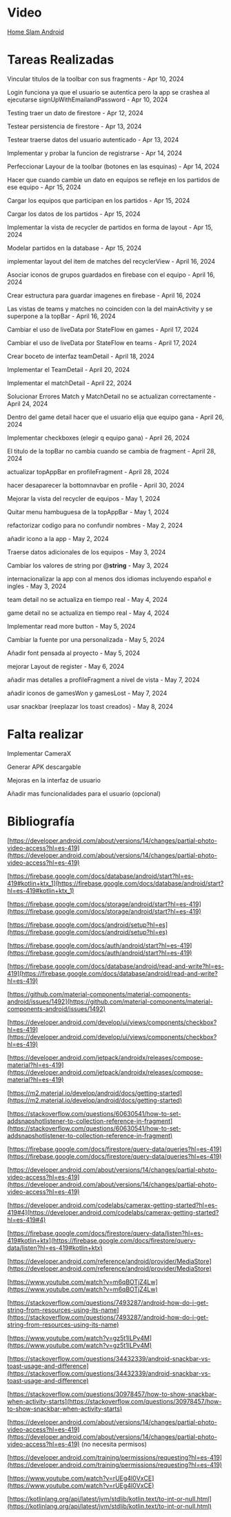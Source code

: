 # Video

[Home Slam Android](https://youtu.be/DmevUdwFjCc)

# Tareas Realizadas

Vincular titulos de la toolbar con sus fragments - Apr 10, 2024

Login funciona ya que el usuario se autentica pero la app se crashea al ejecutarse signUpWithEmailandPassword - Apr 10, 2024

Testing traer un dato de firestore - Apr 12, 2024

Testear persistencia de firestore - Apr 13, 2024

Testear traerse datos del usuario autenticado - Apr 13, 2024

Implementar y probar la funcion de registrarse - Apr 14, 2024

Perfeccionar Layour de la toolbar (botones en las esquinas) - Apr 14, 2024

Hacer que cuando cambie un dato en equipos se refleje en los partidos de ese equipo - Apr 15, 2024

Cargar los equipos que participan en los partidos - Apr 15, 2024

Cargar los datos de los partidos - Apr 15, 2024

Implementar la vista de recycler de partidos en forma de layout - Apr 15, 2024

Modelar partidos en la database - Apr 15, 2024

implementar layout del item de matches del recyclerView - April 16, 2024

Asociar iconos de grupos guardados en firebase con el equipo - April 16, 2024

Crear estructura para guardar imagenes en firebase - April 16, 2024

Las vistas de teams y matches no coinciden con la del mainActivity y se superpone a la topBar - April 16, 2024

Cambiar el uso de liveData por StateFlow en games - April 17, 2024

Cambiar el uso de liveData por StateFlow en teams - April 17, 2024

Crear boceto de interfaz teamDetail - April 18, 2024

Implementar el TeamDetail - April 20, 2024

Implementar el matchDetail - April 22, 2024

Solucionar Errores Match y MatchDetail no se actualizan correctamente - April 24, 2024

Dentro del game detail hacer que el usuario elija que equipo gana - April 26, 2024

Implementar checkboxes (elegir q equipo gana) - April 26, 2024

El titulo de la topBar no cambia cuando se cambia de fragment - April 28, 2024

actualizar topAppBar en profileFragment - April 28, 2024

hacer desaparecer la bottomnavbar en profile - April 30, 2024

Mejorar la vista del recycler de equipos - May 1, 2024

Quitar menu hambuguesa de la topAppBar - May 1, 2024

refactorizar codigo para no confundir nombres - May 2, 2024

añadir icono a la app - May 2, 2024

Traerse datos adicionales de los equipos - May 3, 2024

Cambiar los valores de string por @**string** - May 3, 2024

internacionalizar la app con al menos dos idiomas incluyendo español e ingles - May 3, 2024

team detail no se actualiza en tiempo real - May 4, 2024

game detail no se actualiza en tiempo real - May 4, 2024

Implementar read more button - May 5, 2024

Cambiar la fuente por una personalizada - May 5, 2024

Añadir font pensada al proyecto - May 5, 2024

mejorar Layout de register - May 6, 2024

añadir mas detalles a profileFragment a nivel de vista - May 7, 2024

añadir iconos de gamesWon y gamesLost - May 7, 2024

usar snackbar (reeplazar los toast creados) - May 8, 2024


# Falta realizar

Implementar CameraX

Generar APK descargable

Mejoras en la interfaz de usuario

Añadir mas funcionalidades para el usuario (opcional)

# Bibliografía

[https://developer.android.com/about/versions/14/changes/partial-photo-video-access?hl=es-419](https://developer.android.com/about/versions/14/changes/partial-photo-video-access?hl=es-419)

[https://firebase.google.com/docs/database/android/start?hl=es-419#kotlin+ktx_1](https://firebase.google.com/docs/database/android/start?hl=es-419#kotlin+ktx_1)

[https://firebase.google.com/docs/storage/android/start?hl=es-419](https://firebase.google.com/docs/storage/android/start?hl=es-419)

[https://firebase.google.com/docs/android/setup?hl=es](https://firebase.google.com/docs/android/setup?hl=es)

[https://firebase.google.com/docs/auth/android/start?hl=es-419](https://firebase.google.com/docs/auth/android/start?hl=es-419)

[https://firebase.google.com/docs/database/android/read-and-write?hl=es-419](https://firebase.google.com/docs/database/android/read-and-write?hl=es-419)

[https://github.com/material-components/material-components-android/issues/1492](https://github.com/material-components/material-components-android/issues/1492)

[https://developer.android.com/develop/ui/views/components/checkbox?hl=es-419](https://developer.android.com/develop/ui/views/components/checkbox?hl=es-419)

[https://developer.android.com/jetpack/androidx/releases/compose-material?hl=es-419](https://developer.android.com/jetpack/androidx/releases/compose-material?hl=es-419)

[https://m2.material.io/develop/android/docs/getting-started](https://m2.material.io/develop/android/docs/getting-started)

[https://stackoverflow.com/questions/60630541/how-to-set-addsnapshotlistener-to-collection-reference-in-fragment](https://stackoverflow.com/questions/60630541/how-to-set-addsnapshotlistener-to-collection-reference-in-fragment)

[https://firebase.google.com/docs/firestore/query-data/queries?hl=es-419](https://firebase.google.com/docs/firestore/query-data/queries?hl=es-419)

[https://developer.android.com/about/versions/14/changes/partial-photo-video-access?hl=es-419](https://developer.android.com/about/versions/14/changes/partial-photo-video-access?hl=es-419)

[https://developer.android.com/codelabs/camerax-getting-started?hl=es-419#4](https://developer.android.com/codelabs/camerax-getting-started?hl=es-419#4)

[https://firebase.google.com/docs/firestore/query-data/listen?hl=es-419#kotlin+ktx](https://firebase.google.com/docs/firestore/query-data/listen?hl=es-419#kotlin+ktx)

[https://developer.android.com/reference/android/provider/MediaStore](https://developer.android.com/reference/android/provider/MediaStore)

[https://www.youtube.com/watch?v=m6qBOTjZ4Lw](https://www.youtube.com/watch?v=m6qBOTjZ4Lw)

[https://stackoverflow.com/questions/7493287/android-how-do-i-get-string-from-resources-using-its-name](https://stackoverflow.com/questions/7493287/android-how-do-i-get-string-from-resources-using-its-name)

[https://www.youtube.com/watch?v=gz5t1lLPv4M](https://www.youtube.com/watch?v=gz5t1lLPv4M)

[https://stackoverflow.com/questions/34432339/android-snackbar-vs-toast-usage-and-difference](https://stackoverflow.com/questions/34432339/android-snackbar-vs-toast-usage-and-difference)

[https://stackoverflow.com/questions/30978457/how-to-show-snackbar-when-activity-starts](https://stackoverflow.com/questions/30978457/how-to-show-snackbar-when-activity-starts)

[https://developer.android.com/about/versions/14/changes/partial-photo-video-access?hl=es-419](https://developer.android.com/about/versions/14/changes/partial-photo-video-access?hl=es-419) (no necesita permisos)

[https://developer.android.com/training/permissions/requesting?hl=es-419](https://developer.android.com/training/permissions/requesting?hl=es-419)

[https://www.youtube.com/watch?v=rUEg4I0VxCE](https://www.youtube.com/watch?v=rUEg4I0VxCE)

[https://kotlinlang.org/api/latest/jvm/stdlib/kotlin.text/to-int-or-null.html](https://kotlinlang.org/api/latest/jvm/stdlib/kotlin.text/to-int-or-null.html)
